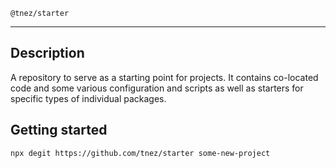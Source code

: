 `@tnez/starter`

---

## Description

A repository to serve as a starting point for projects. It contains co-located code and some various configuration and scripts as well as starters for specific types of individual packages.

## Getting started

`npx degit https://github.com/tnez/starter some-new-project`
